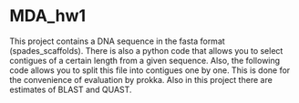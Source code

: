 # MDA_hw1

This project contains a DNA sequence in the fasta format (spades_scaffolds).
There is also a python code that allows you to select contigues of a certain length from a given sequence. Also, the following code allows you to split this file into contigues one by one. This is done for the convenience of evaluation by prokka.
Also in this project there are estimates of BLAST and QUAST.
